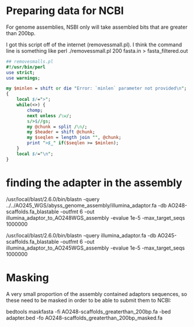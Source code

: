 # Preparing data for NCBI

For genome assemblies, NSBI only will take assembled bits that are greater than 200bp.

I got this script off of the internet (removessmall.pl). I think the command line is something like perl ./removessmall.pl 200 fasta.in > fasta_filtered.out

```perl
## removesmalls.pl
#!/usr/bin/perl
use strict;
use warnings;

my $minlen = shift or die "Error: `minlen` parameter not provided\n";
{
    local $/=">";
    while(<>) {
        chomp;
        next unless /\w/;
        s/>$//gs;
        my @chunk = split /\n/;
        my $header = shift @chunk;
        my $seqlen = length join "", @chunk;
        print ">$_" if($seqlen >= $minlen);
    }
    local $/="\n";
}
```

# finding the adapter in the assembly
/usr/local/blast/2.6.0/bin/blastn -query ../../AO245_WGS/abyss_genome_assembly/illumina_adaptor.fa -db AO248-scaffolds.fa_blastable -outfmt 6 -out illumina_adaptor_to_AO248WGS_assembly -evalue 1e-5 -max_target_seqs 1000000

/usr/local/blast/2.6.0/bin/blastn -query illumina_adaptor.fa -db AO245-scaffolds.fa_blastable -outfmt 6 -out illumina_adaptor_to_AO245WGS_assembly -evalue 1e-5 -max_target_seqs 1000000


# Masking 
A very small proportion of the assembly contained adaptors sequences, so these need to be masked in order to be able to submit them to NCBI:

bedtools maskfasta -fi AO248-scaffolds_greaterthan_200bp.fa -bed adapter.bed -fo AO248-scaffolds_greaterthan_200bp_masked.fa
